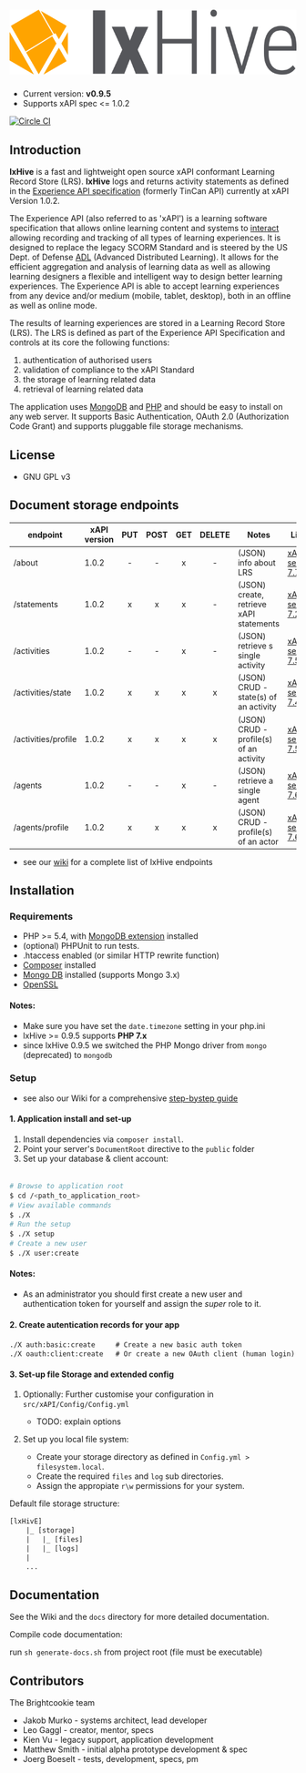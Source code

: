 
# ![lxHive](./public/assets/images/lxHive.logo.png)

* Current version: **v0.9.5**
* Supports xAPI spec <= 1.0.2

[![Circle CI](https://circleci.com/gh/Brightcookie/lxHive/tree/master.svg?style=svg)](https://circleci.com/gh/Brightcookie/lxHive/tree/master)

## <a name="introduction" />Introduction

**lxHive** is a fast and lightweight open source xAPI conformant Learning Record Store (LRS).
**lxHive** logs and returns activity statements as defined in the [Experience API specification](https://github.com/adlnet/xAPI-Spec) (formerly TinCan API) currently at xAPI Version 1.0.2.

The Experience API (also referred to as 'xAPI') is a learning software specification that allows online learning content and systems to [interact](https://tincanapi.com/overview/) allowing recording and tracking of all types of learning experiences. It is designed to replace the legacy SCORM Standard and is steered by the US Dept. of Defense [ADL](http://www.adlnet.gov/) (Advanced Distributed Learning). It allows for the efficient aggregation and analysis of learning data as well as allowing learning designers a flexible and intelligent way to design better learning experiences. The Experience API is able to accept learning experiences from any device and/or medium (mobile, tablet, desktop), both in an offline as well as online mode.

The results of learning experiences are stored in a Learning Record Store (LRS). The LRS is defined as part of the Experience API Specification and controls at its core the following functions:

1. authentication of authorised users
2. validation of compliance to the xAPI Standard
3. the storage of learning related data
4. retrieval of learning related data

The application uses [MongoDB](https://www.mongodb.org/) and [PHP](http://php.net/) and should be easy to install on any web server. It supports Basic Authentication, OAuth 2.0 (Authorization Code Grant) and supports pluggable file storage mechanisms.

## <a name="license" />License

* GNU GPL v3

## <a name="xAPi-Endpoints" />Document storage endpoints

| endpoint              | xAPI version  | PUT   | POST  | GET   | DELETE | Notes                                        | Links
| ---                   | ---           |:-----:|:-----:|:-----:|:------:| ---                                          |---
|  /about               | 1.0.2         | -     | -     | x     | -      | (JSON) info about LRS                        | [xAPI, section 7.7](https://github.com/adlnet/xAPI-Spec/blob/1.0.2/xAPI.md#77-about-resource)
|  /statements          | 1.0.2         | x     | x     | x     | -      | (JSON) create, retrieve xAPI statements      | [xAPI, section 7.2](https://github.com/adlnet/xAPI-Spec/blob/1.0.2/xAPI.md#72-statement-api)
|  /activities          | 1.0.2         | -     | -     | x     | -      | (JSON) retrieve s single activity            | [xAPI, section 7.5](https://github.com/adlnet/xAPI-Spec/blob/1.0.2/xAPI.md#75-activity-profile-api)
|  /activities/state    | 1.0.2         | x     | x     | x     | x      | (JSON) CRUD - state(s) of an activity        | [xAPI, section 7.4](https://github.com/adlnet/xAPI-Spec/blob/1.0.2/xAPI.md#74-state-api)
|  /activities/profile  | 1.0.2         | x     | x     | x     | x      | (JSON) CRUD - profile(s) of an activity      | [xAPI, section 7.5](https://github.com/adlnet/xAPI-Spec/blob/1.0.2/xAPI.md#75-activity-profile-api)
|  /agents              | 1.0.2         | -     | -     | x     | -      | (JSON) retrieve a single agent               | [xAPI, section 7.6](https://github.com/adlnet/xAPI-Spec/blob/1.0.2/xAPI.md#76-agent-profile-api)
|  /agents/profile      | 1.0.2         | x     | x     | x     | x      | (JSON) CRUD - profile(s) of an actor         | [xAPI, section 7.6](https://github.com/adlnet/xAPI-Spec/blob/1.0.2/xAPI.md#76-agent-profile-api)

* see our [wiki](https://github.com/Brightcookie/lxHive/wiki/List-of-xAPI-and-lxHive-Endpoints) for a complete list of lxHive endpoints

## <a name="installation" />Installation

### Requirements

* PHP >= 5.4, with [MongoDB extension](http://php.net/manual/en/class.mongodb.php) installed
* (optional) PHPUnit to run tests.
* .htaccess enabled (or similar HTTP rewrite function)
* [Composer](https://getcomposer.org/) installed
* [Mongo DB](https://www.mongodb.org/) installed (supports Mongo 3.x)
* [OpenSSL](https://www.openssl.org/)

#### Notes:

* Make sure you have set the `date.timezone` setting in your php.ini
* lxHive >= 0.9.5 supports **PHP 7.x**
* since lxHive 0.9.5 we switched the PHP Mongo driver from `mongo` (deprecated) to `mongodb`

### Setup

* see also our Wiki for a comprehensive [step-bystep guide](https://github.com/Brightcookie/lxHive/wiki/Step-by-step:-Install-lxHive-and-setup-authentication-for-your-app)

#### 1. Application install and set-up

1. Install dependencies via `composer install`.
2. Point your server's `DocumentRoot` directive to the `public` folder
3. Set up your database & client account:

```bash

# Browse to application root
$ cd /<path_to_application_root>
# View available commands
$ ./X
# Run the setup
$ ./X setup
# Create a new user
$ ./X user:create

```

#### Notes:

* As an administrator you should first create a new user and authentication token for yourself and assign the *super* role to it.

#### 2. Create autentication records for your app

```
./X auth:basic:create     # Create a new basic auth token
./X oauth:client:create   # Or create a new OAuth client (human login)
```

#### 3. Set-up file Storage and extended config

1. Optionally: Further customise your configuration in `src/xAPI/Config/Config.yml`

    * TODO: explain options

2. Set up you local file system:

    * Create your storage directory as defined in `Config.yml > filesystem.local`.
    * Create the required `files` and `log` sub directories.
    * Assign the appropiate `r\w` permissions for your system.

Default file storage structure:

```
[lxHivE]
    |_ [storage]
    |   |_ [files]
    |   |_ [logs]
    |
    ...
```

## Documentation

See the Wiki and the `docs` directory for more detailed documentation.

Compile code documentation:

run `sh generate-docs.sh` from project root (file must be executable)

## Contributors

The Brightcookie team

* Jakob Murko - systems architect, lead developer
* Leo Gaggl - creator, mentor, specs
* Kien Vu - legacy support, application development
* Matthew Smith - initial alpha prototype development & spec
* Joerg Boeselt - tests, development, specs, pm
